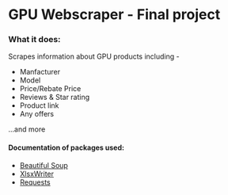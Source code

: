 # GPU Webscraper - Final project

### What it does: 
Scrapes information about GPU products including -
- Manfacturer
- Model
- Price/Rebate Price
- Reviews & Star rating
- Product link
- Any offers

...and more

#### Documentation of packages used:
- [Beautiful Soup](https://www.crummy.com/software/BeautifulSoup/bs4/doc/)
- [XlsxWriter](https://xlsxwriter.readthedocs.io/)
- [Requests](https://2.python-requests.org/en/master/)
